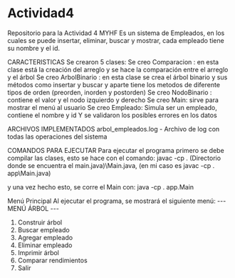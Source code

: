 # Actividad4
Repositorio para la Actividad 4 MYHF
Es un sistema de Empleados, en los cuales se puede insertar, eliminar, buscar y mostrar, cada empleado tiene su nombre y el id.

CARACTERISTICAS 
Se crearon 5 clases: 
Se creo Comparacion : en esta clase está la creación del arreglo y se hace la comparación entre el arreglo y el árbol
Se creo ArbolBinario : en esta clase se crea el árbol binario y sus métodos como insertar y buscar y aparte tiene los metodos de diferente tipos de orden (preorden, inorden y postorden)
Se creo NodoBinario : contiene el valor y el nodo izquierdo y derecho
Se creo Main: sirve para mostrar el menú al usuario 
Se creo Empleado: Simula ser un empleado, contiene el nombre y id 
Y se validaron los posibles errores en los datos

ARCHIVOS  IMPLEMENTADOS 
arbol_empleados.log - Archivo de log con todas las operaciones del sistema

COMANDOS PARA EJECUTAR
Para ejecutar el programa primero se debe compilar las clases, esto se hace con el comando: javac -cp . (Directorio donde se encuentra el main.java)\Main.java, (en mi caso es javac -cp . app\Main.java)

y una vez hecho esto, se corre el Main con: java -cp . app.Main

Menú Principal
Al ejecutar el programa, se mostrará el siguiente menú:
--- MENÚ ÁRBOL ---
1. Construir árbol
2. Buscar empleado
3. Agregar empleado
4. Eliminar empleado
5. Imprimir árbol
6. Comparar rendimientos
7. Salir
